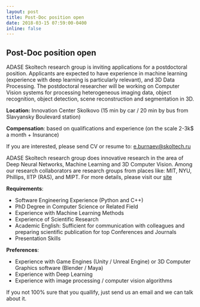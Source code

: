 ```yaml
---
layout: post
title: Post-Doc position open
date: 2018-03-15 07:59:00-0400
inline: false
---
```


## Post-Doc position open

ADASE Skoltech research group is inviting applications for a postdoctoral position. Applicants are expected to have experience in machine learning (experience with deep learning is particularly relevant), and 3D Data Processing. The postdoctoral researcher will be working on Computer Vision systems for  processing heterogeneous imaging data, object recognition, object detection, scene reconstruction and segmentation in 3D. 

**Location:** Innovation Center Skolkovo (15 min by car / 20 min by bus from Slavyansky Boulevard station)

**Compensation**: based on qualifications and experience  (on the scale 2-3k$ a month + Insurance)

If you are interested, please send CV or resume to: [e.burnaev@skoltech.ru](mailto:e.burnaev@skoltech.ru)

ADASE Skoltech research group does innovative research in the area of Deep Neural Networks, Machine Learning and 3D Computer Vision. Among our research collaborators are research groups from places like: MIT, NYU, Phillips, IITP (RAS), and MIPT. 
For more details, please visit our [site](https://adasegroup.github.io/)

**Requirements**:
- Software Engineering Experience (Python and C++)
- PhD Degree in Computer Science or Related Field
- Experience with Machine Learning Methods
- Experience of Scientific Research
- Academic English: Sufficient for communication with colleagues and preparing scientific publication for top Conferences and Journals
- Presentation Skills

**Preferences**:
- Experience with Game Engines (Unity / Unreal Engine) or 3D Computer Graphics software (Blender / Maya)
- Experience with Deep Learning
- Experience with image processing / computer vision algorithms

If you not 100% sure that you quallify, just send us an email and we can talk about it.